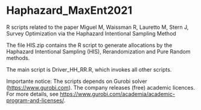 # Haphazard_MaxEnt2021
R scripts related to the paper Miguel M, Waissman R, Lauretto M, Stern J, Survey Optimization via the Haphazard Intentional Sampling Method

The file HIS.zip contains the R script to generate allocations by the Haphazard Intentional Sampling (HIS), Rerandomization and Pure Random methods. 

The main script is Driver_HH_RR.R, which invokes all other scripts.

Importante notice: The scripts depends on Gurobi solver (https://www.gurobi.com). 
The company releases (free) academic licences. For more details, see https://www.gurobi.com/academia/academic-program-and-licenses/.


